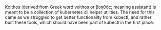 Koithos (derived from Greek word voithos or βοηθός; meaning assistant) is meant to be a collection of kubernetes cli helper utilities.
The need for this came as we struggled to get better functionality from kubectl, and rather built these tools, which should have been part of kubectl in the first place.
